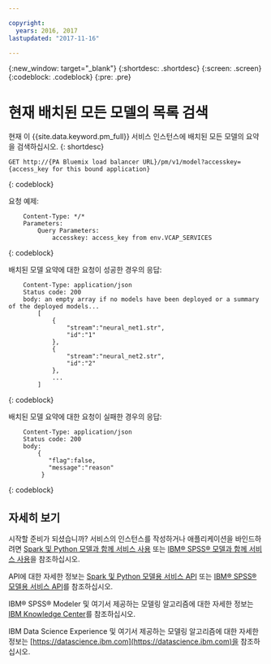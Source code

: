```yaml
---

copyright:
  years: 2016, 2017
lastupdated: "2017-11-16"

---
```


{:new_window: target="_blank"}
{:shortdesc: .shortdesc}
{:screen: .screen}
{:codeblock: .codeblock}
{:pre: .pre}

# 현재 배치된 모든 모델의 목록 검색

현재 이 {{site.data.keyword.pm_full}} 서비스 인스턴스에 배치된 모든 모델의 요약을 검색하십시오.
{: shortdesc}

```
GET http://{PA Bluemix load balancer URL}/pm/v1/model?accesskey={access_key for this bound application}
```
{: codeblock}

요청 예제: 

```
    Content-Type: */*
    Parameters:
        Query Parameters:
            accesskey: access_key from env.VCAP_SERVICES
```
{: codeblock}

배치된 모델 요약에 대한 요청이 성공한 경우의 응답:

```
    Content-Type: application/json
    Status code: 200
    body: an empty array if no models have been deployed or a summary of the deployed models...
        [
            {
                "stream":"neural_net1.str",
                "id":"1"
            },
            {
                "stream":"neural_net2.str",
                "id":"2"
            },
            ...
        ]
```
{: codeblock}

배치된 모델 요약에 대한 요청이 실패한 경우의 응답:

```
    Content-Type: application/json
    Status code: 200
    body:
        {
           "flag":false,
           "message":"reason"
         }
```
{: codeblock}

## 자세히 보기

시작할 준비가 되셨습니까? 서비스의 인스턴스를 작성하거나 애플리케이션을 바인드하려면 [Spark 및 Python 모델과 함께 서비스 사용](using_pm_service_dsx.html) 또는
[IBM® SPSS® 모델과 함께 서비스 사용](using_pm_service.html)을 참조하십시오. 

API에 대한 자세한 정보는 [Spark 및 Python 모델용 서비스 API](pm_service_api_spark.html) 또는 [IBM® SPSS® 모델용 서비스 API](pm_service_api_spss.html)를 참조하십시오. 

IBM® SPSS® Modeler 및 여기서 제공하는 모델링 알고리즘에 대한 자세한 정보는 [IBM Knowledge Center](https://www.ibm.com/support/knowledgecenter/SS3RA7)를 참조하십시오. 

IBM Data Science Experience 및 여기서 제공하는 모델링 알고리즘에 대한 자세한 정보는 [https://datascience.ibm.com](https://datascience.ibm.com)을 참조하십시오. 
